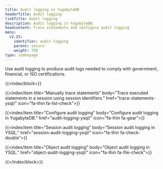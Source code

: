 ```yaml
---
title: Audit logging in YugabyteDB
headerTitle: Audit logging
linkTitle: Audit logging
description: Audit logging in YugabyteDB.
headcontent: Trace statements and configure audit logging
menu:
  v2.25:
    identifier: audit-logging
    parent: secure
    weight: 750
type: indexpage
---
```


Use audit logging to produce audit logs needed to comply with government, financial, or ISO certifications.

{{<index/block>}}

  {{<index/item
    title="Manually trace statements"
    body="Trace executed statements in a session using session identifiers."
    href="trace-statements-ysql/"
    icon="fa-thin fa-list-check">}}

  {{<index/item
    title="Configure audit logging"
    body="Configure audit logging in YugabyteDB."
    href="audit-logging-ysql/"
    icon="fa-thin fa-gear">}}

  {{<index/item
    title="Session audit logging"
    body="Session audit logging in YSQL."
    href="session-audit-logging-ysql/"
    icon="fa-thin fa-check-double">}}

  {{<index/item
    title="Object audit logging"
    body="Object audit logging in YSQL."
    href="object-audit-logging-ysql/"
    icon="fa-thin fa-file-check">}}

{{</index/block>}}
